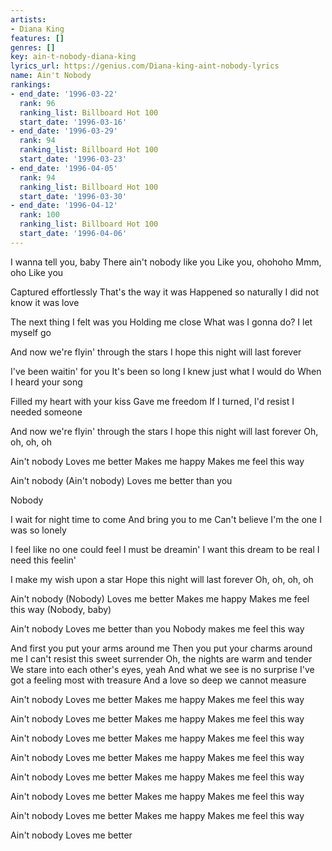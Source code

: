 ```yaml
---
artists:
- Diana King
features: []
genres: []
key: ain-t-nobody-diana-king
lyrics_url: https://genius.com/Diana-king-aint-nobody-lyrics
name: Ain't Nobody
rankings:
- end_date: '1996-03-22'
  rank: 96
  ranking_list: Billboard Hot 100
  start_date: '1996-03-16'
- end_date: '1996-03-29'
  rank: 94
  ranking_list: Billboard Hot 100
  start_date: '1996-03-23'
- end_date: '1996-04-05'
  rank: 94
  ranking_list: Billboard Hot 100
  start_date: '1996-03-30'
- end_date: '1996-04-12'
  rank: 100
  ranking_list: Billboard Hot 100
  start_date: '1996-04-06'
---
```

I wanna tell you, baby
There ain't nobody like you
Like you, ohohoho
Mmm, oho
Like you

Captured effortlessly
That's the way it was
Happened so naturally
I did not know it was love

The next thing I felt was you
Holding me close
What was I gonna do?
I let myself go

And now we're flyin' through the stars
I hope this night will last forever

I've been waitin' for you
It's been so long
I knew just what I would do
When I heard your song

Filled my heart with your kiss
Gave me freedom
If I turned, I'd resist
I needed someone

And now we're flyin' through the stars
I hope this night will last forever
Oh, oh, oh, oh

Ain't nobody
Loves me better
Makes me happy
Makes me feel this way

Ain't nobody (Ain't nobody)
Loves me better than you

Nobody

I wait for night time to come
And bring you to me
Can't believe I'm the one
I was so lonely

I feel like no one could feel
I must be dreamin'
I want this dream to be real
I need this feelin'

I make my wish upon a star
Hope this night will last forever
Oh, oh, oh, oh

Ain't nobody (Nobody)
Loves me better
Makes me happy
Makes me feel this way (Nobody, baby)

Ain't nobody
Loves me better than you
Nobody makes me feel this way

And first you put your arms around me
Then you put your charms around me
I can't resist this sweet surrender
Oh, the nights are warm and tender
We stare into each other's eyes, yeah
And what we see is no surprise
I've got a feeling most with treasure
And a love so deep we cannot measure

Ain't nobody
Loves me better
Makes me happy
Makes me feel this way

Ain't nobody
Loves me better
Makes me happy
Makes me feel this way

Ain't nobody
Loves me better
Makes me happy
Makes me feel this way

Ain't nobody
Loves me better
Makes me happy
Makes me feel this way

Ain't nobody
Loves me better
Makes me happy
Makes me feel this way

Ain't nobody
Loves me better
Makes me happy
Makes me feel this way

Ain't nobody
Loves me better
Makes me happy
Makes me feel this way

Ain't nobody
Loves me better

